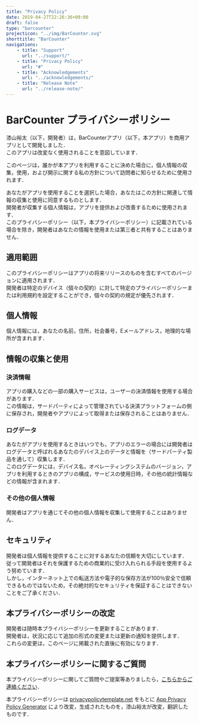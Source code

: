 ```yaml
---
title: "Privacy Policy"
date: 2019-04-27T22:26:36+09:00
draft: false
type: "barcounter"
projecticon: "../img/BarCounter.svg"
shorttitle: "BarCounter"
navigations:
    - title: "Support"
      url: "../support/"
    - title: "Privacy Policy"
      url: "#"
    - title: "Acknowledgements"
      url: "../acknowledgements/"
    - title: "Release Note"
      url: "../release-note/"
---
```


# BarCounter プライバシーポリシー

漆山裕太（以下，開発者）は，BarCounterアプリ（以下，本アプリ）を商用アプリとして開発しました．  
このアプリは改変なく使用されることを意図しています．

このページは，誰かが本アプリを利用することに決めた場合に，個人情報の収集，使用，および開示に関する私の方針について訪問者に知らせるために使用されます．

あなたがアプリを使用することを選択した場合，あなたはこの方針に関連して情報の収集と使用に同意するものとします．  
開発者が収集する個人情報は，アプリを提供および改善するために使用されます．  
このプライバシーポリシー（以下，本プライバシーポリシー）に記載されている場合を除き，開発者はあなたの情報を使用または第三者と共有することはありません．

## 適用範囲

このプライバシーポリシーはアプリの将来リリースのものを含むすべてのバージョンに適用されます．  
開発者は特定のデバイス（個々の契約）に対して特定のプライバシーポリシーまたは利用規約を設定することができ，個々の契約の規定が優先されます．

## 個人情報

個人情報には，あなたの名前，住所，社会番号，Eメールアドレス，地理的な場所が含まれます．

## 情報の収集と使用

### 決済情報

アプリの購入などの一部の購入サービスは，ユーザーの決済情報を使用する場合があります．  
この情報は，サードパーティによって管理されている決済プラットフォームの側に保存され，開発者やアプリによって取得または保存されることはありません．

### ログデータ

あなたがアプリを使用するときはいつでも，アプリのエラーの場合には開発者はログデータと呼ばれるあなたのデバイス上のデータと情報を（サードパーティ製品を通して）収集します．  
このログデータには，デバイス名，オペレーティングシステムのバージョン，アプリを利用するときのアプリの構成，サービスの使用日時，その他の統計情報などの情報が含まれます．

### その他の個人情報

開発者はアプリを通じてその他の個人情報を収集して使用することはありません．

## セキュリティ

開発者は個人情報を提供することに対するあなたの信頼を大切にしています．  
従って開発者はそれを保護するための商業的に受け入れられる手段を使用するよう努めています．  
しかし，インターネット上での転送方法や電子的な保存方法が100％安全で信頼できるものではないため，その絶対的なセキュリティを保証することはできないことをご了承ください．

## 本プライバシーポリシーの改定

開発者は随時本プライバシーポリシーを更新することがあります．  
開発者は，状況に応じて追加の形式の変更または更新の通知を提供します．  
これらの変更は，このページに掲載された直後に有効になります．

## 本プライバシーポリシーに関するご質問

本プライバシーポリシーに関してご質問やご提案等ありましたら，[こちらからご連絡ください](https://urushiyama.github.io/projects/barcounter/support/)．

本プライバシーポリシーは [privacypolicytemplate.net](https://privacypolicytemplate.net/) をもとに [App Privacy Policy Generator](https://app-privacy-policy-generator.firebaseapp.com/) により改変，生成されたものを，漆山裕太が改変，翻訳したものです．
